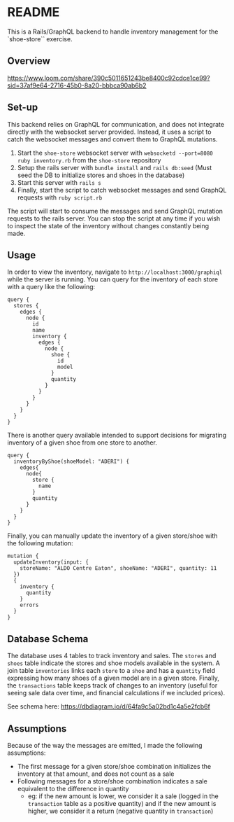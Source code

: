 # README

This is a Rails/GraphQL backend to handle inventory management for the `shoe-store`` exercise.

## Overview

https://www.loom.com/share/390c5011651243be8400c92cdce1ce99?sid=37af9e64-2716-45b0-8a20-bbbca90ab6b2

## Set-up

This backend relies on GraphQL for communication, and does not integrate directly with the websocket server provided. Instead, it uses a script to catch the websocket messages and convert them to GraphQL mutations.

1. Start the `shoe-store` websocket server with `websocketd --port=8080 ruby inventory.rb` from the `shoe-store` repository
2. Setup the rails server with `bundle install` and `rails db:seed` (Must seed the DB to initialize stores and shoes in the database)
3. Start this server with `rails s`
4. Finally, start the script to catch websocket messages and send GraphQL requests with `ruby script.rb`

The script will start to consume the messages and send GraphQL mutation requests to the rails server. You can stop the script at any time if you wish to inspect the state of the inventory without changes constantly being made.

## Usage

In order to view the inventory, navigate to `http://localhost:3000/graphiql` while the server is running. You can query for the inventory of each store with a query like the following:

```
query {
  stores {
    edges {
      node {
        id
        name
        inventory {
          edges {
            node {
              shoe {
                id
                model
              }
              quantity
            }
          }
        }
      }
    }
  }
}
```

There is another query available intended to support decisions for migrating inventory of a given shoe from one store to another.

```
query {
  inventoryByShoe(shoeModel: "ADERI") {
    edges{
      node{
        store {
          name
        }
        quantity
      }
    }
  }
}
```

Finally, you can manually update the inventory of a given store/shoe with the following mutation:

```
mutation {
  updateInventory(input: {
    storeName: "ALDO Centre Eaton", shoeName: "ADERI", quantity: 11
  })
  {
    inventory {
      quantity
    }
    errors
  }
}
```

## Database Schema

The database uses 4 tables to track inventory and sales. The `stores` and `shoes` table indicate the stores and shoe models available in the system. A join table `inventories` links each `store` to a `shoe` and has a `quantity` field expressing how many shoes of a given model are in a given store. Finally, the `transactions` table keeps track of changes to an inventory (useful for seeing sale data over time, and financial calculations if we included prices).

See schema here:
https://dbdiagram.io/d/64fa9c5a02bd1c4a5e2fcb6f

## Assumptions

Because of the way the messages are emitted, I made the following assumptions:

- The first message for a given store/shoe combination initializes the inventory at that amount, and does not count as a sale
- Following messages for a store/shoe combination indicates a sale equivalent to the difference in quantity
  - eg: if the new amount is lower, we consider it a sale (logged in the `transaction` table as a positive quantity) and if the new amount is higher, we consider it a return (negative quantity in `transaction`)
